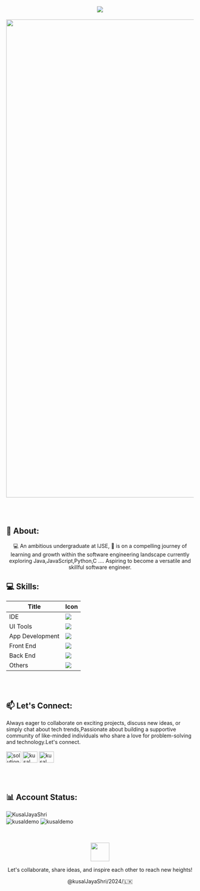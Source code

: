<h1 align="center">
    <img src="https://readme-typing-svg.herokuapp.com/?font=Righteous&size=35&center=true&vCenter=true&width=500&height=70&duration=4000&lines=Hello+There...;I'm+Kusal+Gunasekara;+Full+Stack+Developer;"/>
</h1>

<p align="center"><img align="center" alt="Coding" width="1280" lenght="400" src="https://i.pinimg.com/originals/6b/13/c5/6b13c5f67c072fd6c531107b51b70359.gif"></p>
<br><br>

## 🐼️ About:
<p align="center">💻 An ambitious undergraduate at IJSE, 🎯 is on a compelling journey of learning and growth within the software engineering landscape currently exploring Java,JavaScript,Python,C …. Aspiring to become a versatile and skillful software engineer.</p>

## 💻 Skills:
<div align="center">
   



| Title           | Icon                                                                                                      |
|-----------------|-----------------------------------------------------------------------------------------------------------|
| IDE             | <img src="https://skillicons.dev/icons?i=idea"/>                                                          |
| UI Tools        | <img src="https://skillicons.dev/icons?i=figma,javafx"/>                                         |
| App Development | <img src="https://skillicons.dev/icons?i=java,py,c"/>                                                     |
| Front End       | <img src="https://skillicons.dev/icons?i=html,css,js"/>                                                   |
| Back End        | <img src="https://skillicons.dev/icons?i=java,hibernate,regex,mysql"/>                                    |
| Others          | <img src="https://skillicons.dev/icons?i=github,git,maven,discord,stackoverflow"/>             |

</div><br><br>

## 📫 Let's Connect:
<p align="left">
Always eager to collaborate on exciting projects, discuss new ideas, or simply chat about tech trends,Passionate about building a supportive community of like-minded individuals who share a love for problem-solving and technology.Let's connect. <br><br>
<a href="https://codepen.io/solution-kjs" target="blank"><img align="center" src="https://raw.githubusercontent.com/rahuldkjain/github-profile-readme-generator/master/src/images/icons/Social/codepen.svg" alt="solution-kjs" height="30" width="40" /></a>
<a href="http://www.linkedin.com/in/kusal-gunasekara-337507234" target="blank"><img align="center" src="https://raw.githubusercontent.com/rahuldkjain/github-profile-readme-generator/master/src/images/icons/Social/linked-in-alt.svg" alt="kusal gunasekara" height="30" width="40" /></a>
<a href="https://www.facebook.com/kusal.gunasekara.3" target="blank"><img align="center" src="https://raw.githubusercontent.com/rahuldkjain/github-profile-readme-generator/master/src/images/icons/Social/facebook.svg" alt="kusal gunasekara" height="30" width="40" /></a>
</p><br><br>

## 📊️ Account Status:
<img src="https://komarev.com/ghpvc/?username=KusalDemo&label=Profile%20views&color=0e75b6&style=flat" alt="KusalJayaShri"/>
<div>
    <img align="center" src="https://github-readme-stats.vercel.app/api?username=kusaldemo&show_icons=true&locale=en" alt="kusaldemo" />
    <img align="center" src="https://github-readme-streak-stats.herokuapp.com/?user=kusaldemo&" alt="kusaldemo" />
</div><br><br>
<p align="center"><img src="https://media.giphy.com/media/WUlplcMpOCEmTGBtBW/giphy.gif" width="50"></p>
<p align="center">Let's collaborate, share ideas, and inspire each other to reach new heights!</p>
<p align="center">@kusalJayaShri/2024/🇱🇰️</p>

